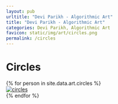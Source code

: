 ```yaml
---
layout: pub
urltitle: "Devi Parikh - Algorithmic Art"
title: "Devi Parikh - Algorithmic Art"
categories: Devi Parikh, Algorithmic Art
favicon: static/img/art/circles.png
permalink: /circles
---
```


# Circles

<div class = 'art'>
  <!-- loop through persons -->
  {% for person in site.data.art.circles %}
  <div class = 'artpiece'>
    <a href = '{{ person.link }}'><img src = '{{person.link}}' alt = 'circles'></a>
  </div>
  {% endfor %}
</div>